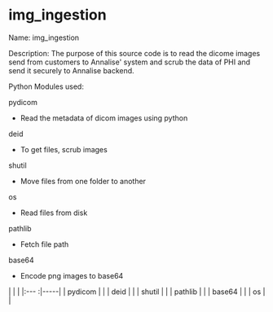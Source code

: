 # img_ingestion


Name: img_ingestion

Description:
    The purpose of this source code is to read the dicome images send from customers to Annalise' system and scrub the data
of PHI and send it securely to Annalise backend.

Python Modules used:

pydicom         
- Read the metadata of dicom images using python

deid
- To get files, scrub images
  
shutil   
- Move files from one folder to another

os
- Read files from disk

pathlib
- Fetch file path

base64
- Encode png images to base64


|     |     |
|:---       :|-----|
|  pydicom   |     |
|  deid   |     |
|  shutil   |     |
|     pathlib      |     |
|     base64      |     |
|     os      |     |
